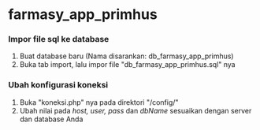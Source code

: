 # farmasy_app_primhus

### Impor file sql ke database
1. Buat database baru (Nama disarankan: db_farmasy_app_primhus)
2. Buka tab import, lalu impor file "db_farmasy_app_primhus.sql" nya

### Ubah konfigurasi koneksi
1. Buka "koneksi.php" nya pada direktori "/config/"
2. Ubah nilai pada _host, user, pass_ dan _dbName_ sesuaikan dengan server dan database Anda
